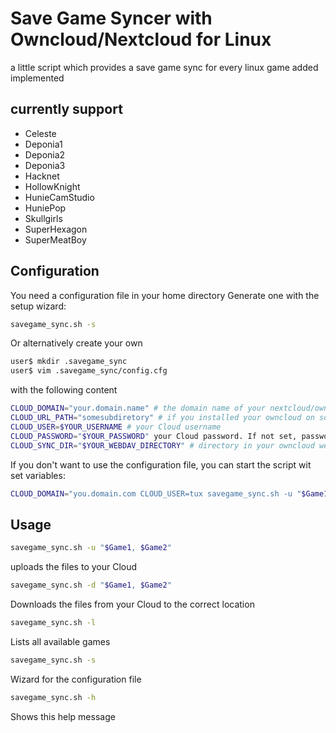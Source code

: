 # Save Game Syncer with Owncloud/Nextcloud for Linux
a little script which provides a save game sync for every linux game added implemented

## currently support
* Celeste
* Deponia1
* Deponia2
* Deponia3
* Hacknet
* HollowKnight
* HunieCamStudio
* HuniePop
* Skullgirls
* SuperHexagon
* SuperMeatBoy

## Configuration
You need a configuration file in your home directory
Generate one with the setup wizard:
```bash
savegame_sync.sh -s
```

Or alternatively create your own
```bash
user$ mkdir .savegame_sync
user$ vim .savegame_sync/config.cfg
```
with the following content
```bash
CLOUD_DOMAIN="your.domain.name" # the domain name of your nextcloud/owncloud
CLOUD_URL_PATH="somesubdiretory" # if you installed your owncloud on some subdirectory of your webroot you can add the path here. Can be empty
CLOUD_USER=$YOUR_USERNAME # your Cloud username
CLOUD_PASSWORD="$YOUR_PASSWORD" your Cloud password. If not set, password from standard input
CLOUD_SYNC_DIR="$YOUR_WEBDAV_DIRECTORY" # directory in your owncloud webdav root. Standard configuration is "savegames"
```
If you don't want to use the configuration file, you can start the script wit set variables:
```bash
CLOUD_DOMAIN="you.domain.com CLOUD_USER=tux savegame_sync.sh -u "$Game1, $Game2"
```


## Usage
```bash
savegame_sync.sh -u "$Game1, $Game2"
```
uploads the files to your Cloud

```bash
savegame_sync.sh -d "$Game1, $Game2"
```
Downloads the files from your Cloud
to the correct location

```bash
savegame_sync.sh -l
```
Lists all available games

```bash
savegame_sync.sh -s
```
Wizard for the configuration file

```bash
savegame_sync.sh -h
```
Shows this help message
